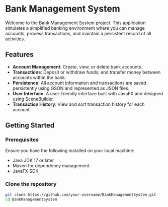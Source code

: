 # Bank Management System

Welcome to the Bank Management System project. This application simulates a simplified banking environment where you can manage accounts, process transactions, and maintain a persistent record of all activities.

## Features

- **Account Management**: Create, view, or delete bank accounts.
- **Transactions**: Deposit or withdraw funds, and transfer money between accounts within the bank.
- **Persistence**: All account information and transactions are saved persistently using GSON and represented as JSON files.
- **User Interface**: A user-friendly interface built with JavaFX and designed using SceneBuilder.
- **Transaction History**: View and sort transaction history for each account.

## Getting Started

### Prerequisites

Ensure you have the following installed on your local machine:

- Java JDK 17 or later
- Maven for dependency management
- JavaFX SDK

### Clone the repository

```bash
git clone https://github.com/your-username/BankManagementSystem.git
cd BankManagementSystem
